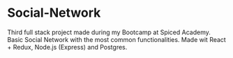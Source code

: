# Social-Network

Third full stack project made during my Bootcamp at Spiced Academy.
Basic Social Network with the most common functionalities.
Made wit React + Redux, Node.js (Express) and Postgres.
